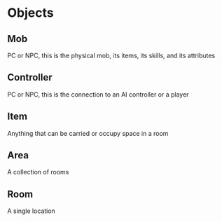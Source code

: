 Objects
=======

Mob
---

PC or NPC, this is the physical mob, its items, its skills, and its
attributes


Controller
----------

PC or NPC, this is the connection to an AI controller or a player


Item
----

Anything that can be carried or occupy space in a room


Area
----

A collection of rooms


Room
----

A single location


